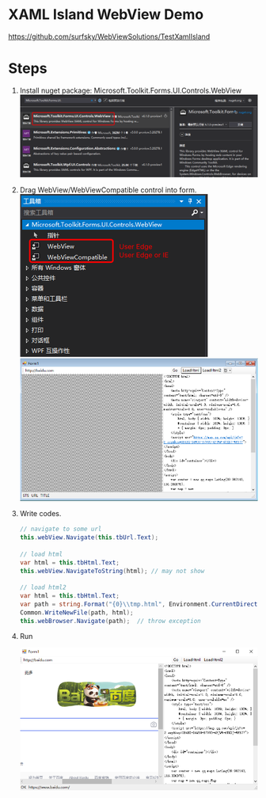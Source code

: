 # XAML Island WebView Demo


https://github.com/surfsky/WebViewSolutions/TestXamlIsland

# Steps

1. Install nuget package: Microsoft.Toolkit.Forms.UI.Controls.WebView
    ![](./Doc/01.png)

2. Drag WebView/WebViewCompatible control into form.
   ![](./Doc/02.png)
   ![](./Doc/03.png)

3. Write codes.

    ```csharp
    // navigate to some url
    this.webView.Navigate(this.tbUrl.Text);

    // load html
    var html = this.tbHtml.Text;
    this.webView.NavigateToString(html); // may not show

    // load html2
    var html = this.tbHtml.Text;
    var path = string.Format("{0}\\tmp.html", Environment.CurrentDirectory);
    Common.WriteNewFile(path, html);
    this.webBrowser.Navigate(path);  // throw exception
    ```

3. Run

    ![](./Doc/snap.png)
